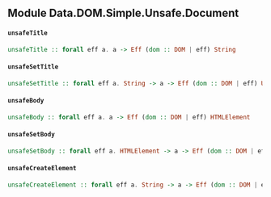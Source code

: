 ## Module Data.DOM.Simple.Unsafe.Document

#### `unsafeTitle`

``` purescript
unsafeTitle :: forall eff a. a -> Eff (dom :: DOM | eff) String
```

#### `unsafeSetTitle`

``` purescript
unsafeSetTitle :: forall eff a. String -> a -> Eff (dom :: DOM | eff) Unit
```

#### `unsafeBody`

``` purescript
unsafeBody :: forall eff a. a -> Eff (dom :: DOM | eff) HTMLElement
```

#### `unsafeSetBody`

``` purescript
unsafeSetBody :: forall eff a. HTMLElement -> a -> Eff (dom :: DOM | eff) Unit
```

#### `unsafeCreateElement`

``` purescript
unsafeCreateElement :: forall eff a. String -> a -> Eff (dom :: DOM | eff) HTMLElement
```


